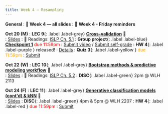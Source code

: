 ```yaml
---
title: Week 4 — Resampling 
---
```

**General**
: **🛝 Week 4 — all slides**
: 🚨 **Week 4 - Friday reminders**

**Oct 20 (M)**
: **LEC 9**{: .label .label-grey} [**Cross-validation**](https://podcast.ucsd.edu/watch/fa25/cogs109_b00/11) 🎥  
    : [Slides](https://drive.google.com/file/d/1IEPm5ce5eTKLWaefyqHBpwoxB12klYFu/view?usp=sharing)
: 📖 Readings: [ISLP Ch. 5.1](https://www.statlearning.com/)
: **Group project**{: .label .label-blue} [**Checkpoint 1**](https://docs.google.com/document/d/1_XTt63Naja7KX1PgO1hTmec33bWs_3SHLDK0Y0sz3ps/edit?tab=t.0#heading=h.b9iovh6vvny9) <font color="red">due 11:59pm</font>
    : [Submit video](https://canvas.ucsd.edu/courses/68350/assignments/1035169) / [Submit self-grade](https://docs.google.com/forms/d/e/1FAIpQLSeib0sDPj5qp2ZEEC3gMU7FrWoacxFdSc37lv0MGygypk4AMw/viewform)
: **HW 4**{: .label .label-purple } released!
    : [Details](https://docs.google.com/document/d/15apHTLaQlOM2STaFKIRACgesfhz7drJKFHhDvwv8SBk/edit?usp=sharing)
: **Quiz 3**{: .label .label-yellow } <font color="orange">due 11:59pm</font>
    : [Submit](https://canvas.ucsd.edu/courses/68350/quizzes/230241)

**Oct 22 (W)**
: **LEC 10**{: .label .label-grey} [**Bootstrap methods & predictive modeling workflow**](https://podcast.ucsd.edu/watch/fa25/cogs109_b00/12) 🎥  
    : [Slides](https://canvas.ucsd.edu/courses/68350/files/16285400)
: 📖 Readings: [ISLP Ch. 5.2](https://www.statlearning.com/)
: **DISC**{: .label .label-green} 2pm @ WLH 2113

**Oct 24 (F)**
: **LEC 11**{: .label .label-grey} [**Generative classification models (cont'd) & kNN**](https://podcast.ucsd.edu/watch/fa25/cogs109_b00/13) 🎥  
    : [Slides](.)
: **DISC**{: .label .label-green} 4pm & 5pm @ WLH 2207
: **HW 4**{: .label .label-red } <font color="red">due 11:59pm</font>
    : [Submit](https://canvas.ucsd.edu/courses/68350/assignments/1040232)
